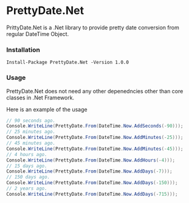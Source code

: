 # PrettyDate.Net

PrittyDate.Net is a .Net library to provide pretty date conversion from regular DateTime Object.

### Installation

```
Install-Package PrettyDate.Net -Version 1.0.0
```
 

### Usage

PrettyDate.Net does not need any other depenedncies other than core classes in .Net Framework.

Here is an example of the usage

```C#
// 90 seconds ago.
Console.WriteLine(PrettyDate.From(DateTime.Now.AddSeconds(-90)));
// 25 minutes ago.
Console.WriteLine(PrettyDate.From(DateTime.Now.AddMinutes(-25)));
// 45 minutes ago.
Console.WriteLine(PrettyDate.From(DateTime.Now.AddMinutes(-45)));
// 4 hours ago.
Console.WriteLine(PrettyDate.From(DateTime.Now.AddHours(-4)));
// 15 days ago.
Console.WriteLine(PrettyDate.From(DateTime.Now.AddDays(-7))); 
// 150 days ago.
Console.WriteLine(PrettyDate.From(DateTime.Now.AddDays(-150))); 
// 2 years ago.
Console.WriteLine(PrettyDate.From(DateTime.Now.AddDays(-715)));
```
